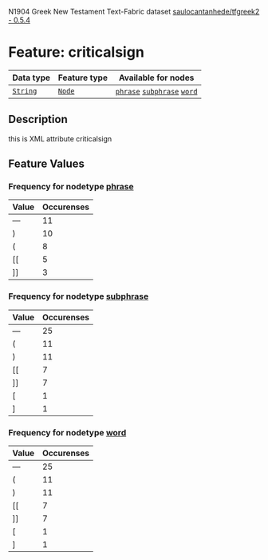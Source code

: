 N1904 Greek New Testament Text-Fabric dataset [saulocantanhede/tfgreek2 - 0.5.4](https://github.com/saulocantanhede/tfgreek2)
# Feature: criticalsign
Data type|Feature type|Available for nodes
---|---|---
[`String`](featurebydatatype.md#string)|[`Node`](featurebytype.md#node)| [`phrase`](featurebynodetype.md#phrase)  [`subphrase`](featurebynodetype.md#subphrase)  [`word`](featurebynodetype.md#word) 
## Description
this is XML attribute criticalsign
## Feature Values
### Frequency for nodetype [phrase](featurebynodetype.md#phrase)
Value|Occurenses
---|---
—|11
)|10
(|8
[[|5
]]|3
### Frequency for nodetype [subphrase](featurebynodetype.md#subphrase)
Value|Occurenses
---|---
—|25
(|11
)|11
[[|7
]]|7
[|1
]|1
### Frequency for nodetype [word](featurebynodetype.md#word)
Value|Occurenses
---|---
—|25
(|11
)|11
[[|7
]]|7
[|1
]|1
